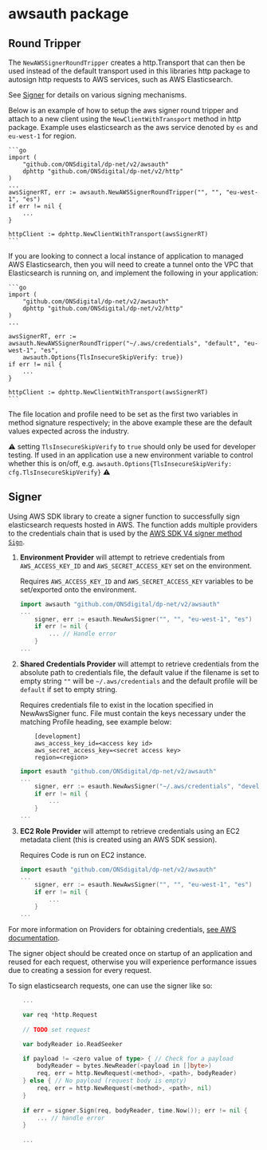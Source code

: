 # awsauth package

## Round Tripper

The `NewAWSSignerRoundTripper` creates a http.Transport that can then be used instead of the default transport used in this libraries http package to autosign http requests to AWS services, such as AWS Elasticsearch.

See [Signer](#signer) for details on various signing mechanisms.

Below is an example of how to setup the aws signer round tripper and attach to a new client using the `NewClientWithTransport` method in http package. Example uses elasticsearch as the aws service denoted by `es` and `eu-west-1` for region.

    ```go
    import (
        "github.com/ONSdigital/dp-net/v2/awsauth"
        dphttp "github.com/ONSdigital/dp-net/v2/http"
    )
    ...
    awsSignerRT, err := awsauth.NewAWSSignerRoundTripper("", "", "eu-west-1", "es")
	if err != nil {
		...
	}

	httpClient := dphttp.NewClientWithTransport(awsSignerRT)
    ```

If you are looking to connect a local instance of application to managed AWS Elasticsearch,
then you will need to create a tunnel onto the VPC that Elasticsearch is running on, and
implement the following in your application:

    ```go
    import (
        "github.com/ONSdigital/dp-net/v2/awsauth"
        dphttp "github.com/ONSdigital/dp-net/v2/http"
    )
    ...

    awsSignerRT, err := awsauth.NewAWSSignerRoundTripper("~/.aws/credentials", "default", "eu-west-1", "es",
        awsauth.Options{TlsInsecureSkipVerify: true})
	if err != nil {
		...
	}

	httpClient := dphttp.NewClientWithTransport(awsSignerRT)
    ```

The file location and profile need to be set as the first two variables in method signature
respectively; in the above example these are the default values expected across the industry.

:warning: setting `TlsInsecureSkipVerify` to `true` should only be used for developer testing. If used in an application use a new environment variable to control whether this is on/off, e.g. `awsauth.Options{TlsInsecureSkipVerify: cfg.TlsInsecureSkipVerify}` :warning:

## Signer

Using AWS SDK library to create a signer function to successfully sign elasticsearch requests hosted in AWS.
The function adds multiple providers to the credentials chain that is used by the [AWS SDK V4 signer method `Sign`](https://docs.aws.amazon.com/sdk-for-go/api/aws/signer/v4/#Signer.Sign).

1) **Environment Provider** will attempt to retrieve credentials from `AWS_ACCESS_KEY_ID` and `AWS_SECRET_ACCESS_KEY` set on the environment.

    Requires `AWS_ACCESS_KEY_ID` and `AWS_SECRET_ACCESS_KEY` variables to be set/exported onto the environment.

    ```go
    import awsauth "github.com/ONSdigital/dp-net/v2/awsauth"
    ...
        signer, err := esauth.NewAwsSigner("", "", "eu-west-1", "es")
        if err != nil {
            ... // Handle error
        }
    ...
    ```

2) **Shared Credentials Provider** will attempt to retrieve credentials from the absolute path to credentials file, the default value if the filename is set to empty string `""` will be `~/.aws/credentials` and the default profile will be `default` if set to empty string.

    Requires credentials file to exist in the location specified in NewAwsSigner func.
    File must contain the keys necessary under the matching Profile heading, see example below:
    
    ```
        [development]
        aws_access_key_id=<access key id>
        aws_secret_access_key=<secret access key>
        region=<region>
    ```

    ```go
    import esauth "github.com/ONSdigital/dp-net/v2/awsauth"
    ...
        signer, err := esauth.NewAwsSigner("~/.aws/credentials", "development", "eu-west-1", "es")
        if err != nil {
            ...
        }
    ...
    ```

3) **EC2 Role Provider** will attempt to retrieve credentials using an EC2 metadata client (this is created using an AWS SDK session).

    Requires Code is run on EC2 instance.

    ```go
    import esauth "github.com/ONSdigital/dp-net/v2/awsauth"
    ...
        signer, err := esauth.NewAwsSigner("", "", "eu-west-1", "es")
        if err != nil {
            ...
        }
    ...
    ```

For more information on Providers for obtaining credentials, [see AWS documentation](https://docs.aws.amazon.com/sdk-for-go/v1/developer-guide/configuring-sdk.html#specifying-credentials).

The signer object should be created once on startup of an application and reused for each request, otherwise you will experience performance issues due to creating a session for every request.

To sign elasticsearch requests, one can use the signer like so:

```go
    ...

    var req *http.Request
    
    // TODO set request

    var bodyReader io.ReadSeeker

    if payload != <zero value of type> { // Check for a payload
        bodyReader = bytes.NewReader(<payload in []byte>)
        req, err = http.NewRequest(<method>, <path>, bodyReader)
    } else { // No payload (request body is empty)
        req, err = http.NewRequest(<method>, <path>, nil)
    }
    
    if err = signer.Sign(req, bodyReader, time.Now()); err != nil {
        ... // handle error
    }
    
    ...
```